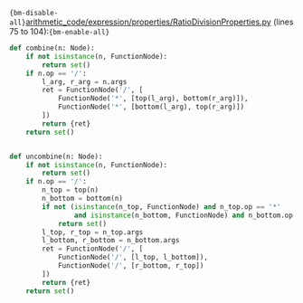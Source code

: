 `{bm-disable-all}`[arithmetic_code/expression/properties/RatioDivisionProperties.py](arithmetic_code/expression/properties/RatioDivisionProperties.py) (lines 75 to 104):`{bm-enable-all}`

```python
def combine(n: Node):
    if not isinstance(n, FunctionNode):
        return set()
    if n.op == '/':
        l_arg, r_arg = n.args
        ret = FunctionNode('/', [
            FunctionNode('*', [top(l_arg), bottom(r_arg)]),
            FunctionNode('*', [bottom(l_arg), top(r_arg)])
        ])
        return {ret}
    return set()


def uncombine(n: Node):
    if not isinstance(n, FunctionNode):
        return set()
    if n.op == '/':
        n_top = top(n)
        n_bottom = bottom(n)
        if not (isinstance(n_top, FunctionNode) and n_top.op == '*'
                and isinstance(n_bottom, FunctionNode) and n_bottom.op == '*'):
            return set()
        l_top, r_top = n_top.args
        l_bottom, r_bottom = n_bottom.args
        ret = FunctionNode('/', [
            FunctionNode('/', [l_top, l_bottom]),
            FunctionNode('/', [r_bottom, r_top])
        ])
        return {ret}
    return set()
```